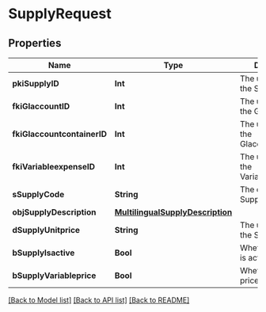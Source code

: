 # SupplyRequest

## Properties
Name | Type | Description | Notes
------------ | ------------- | ------------- | -------------
**pkiSupplyID** | **Int** | The unique ID of the Supply | [optional] 
**fkiGlaccountID** | **Int** | The unique ID of the Glaccount | [optional] 
**fkiGlaccountcontainerID** | **Int** | The unique ID of the Glaccountcontainer | [optional] 
**fkiVariableexpenseID** | **Int** | The unique ID of the Variableexpense | 
**sSupplyCode** | **String** | The code of the Supply | 
**objSupplyDescription** | [**MultilingualSupplyDescription**](MultilingualSupplyDescription.md) |  | 
**dSupplyUnitprice** | **String** | The unit price of the Supply | 
**bSupplyIsactive** | **Bool** | Whether the supply is active or not | 
**bSupplyVariableprice** | **Bool** | Whether if the price is variable | 

[[Back to Model list]](../README.md#documentation-for-models) [[Back to API list]](../README.md#documentation-for-api-endpoints) [[Back to README]](../README.md)


